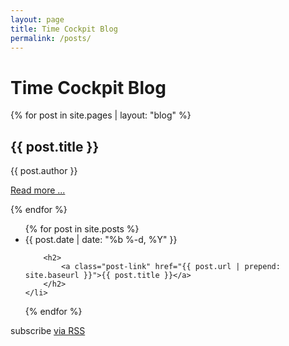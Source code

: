 ```yaml
---
layout: page
title: Time Cockpit Blog
permalink: /posts/
---
```


<h1>Time Cockpit Blog</h1>

{% for post in site.pages | layout: "blog" %}
<h2>{{ post.title }}</h2>
<p>{{ post.author }}</p>
<p><a href="{{ post.url | prepend: site.baseurl }}">Read more ...</a></p>
{% endfor %}

<ul class="post-list">
{% for post in site.posts %}
    <li>
		<span class="post-meta">{{ post.date | date: "%b %-d, %Y" }}</span>

		<h2>
			<a class="post-link" href="{{ post.url | prepend: site.baseurl }}">{{ post.title }}</a>
		</h2>
    </li>
{% endfor %}
</ul>

<p class="rss-subscribe">subscribe <a href="{{ "/feed.xml" | prepend: site.baseurl }}">via RSS</a></p>
